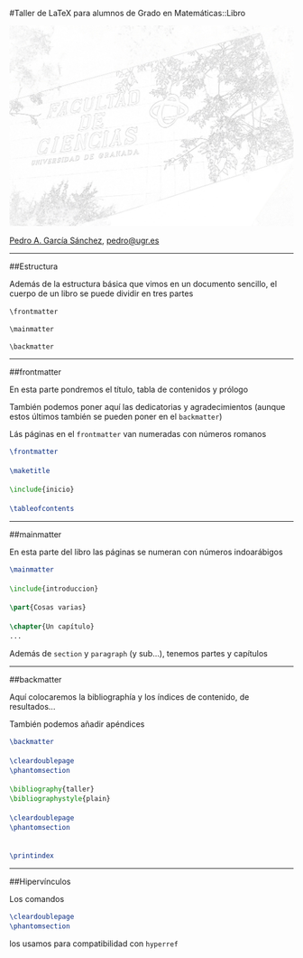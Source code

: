 #Taller de LaTeX para alumnos de Grado en Matemáticas::Libro

![fc](../Imagenes/fc.jpg)

[Pedro A. García Sánchez](http://www.ugr.es/local/pedro), <pedro@ugr.es>

***

##Estructura

Además de la estructura básica que vimos en un documento sencillo, el cuerpo de un libro se puede dividir en tres partes

`\frontmatter`

`\mainmatter`

`\backmatter`

***

##frontmatter

En esta parte pondremos el título, tabla de contenidos y prólogo

También podemos poner aquí las dedicatorias y agradecimientos (aunque estos últimos también se pueden poner en el `backmatter`)

Lás páginas en el `frontmatter` van numeradas con números romanos

```latex
\frontmatter

\maketitle

\include{inicio}

\tableofcontents
```

***

##mainmatter

En esta parte del libro las páginas se numeran con números indoarábigos

```latex
\mainmatter

\include{introduccion}

\part{Cosas varias}

\chapter{Un capítulo}
...
```

Además de `section` y `paragraph` (y sub...), tenemos partes y capítulos

***

##backmatter

Aquí colocaremos la bibliographía y los índices de contenido, de resultados...

También podemos añadir apéndices

```latex
\backmatter

\cleardoublepage
\phantomsection

\bibliography{taller}
\bibliographystyle{plain}

\cleardoublepage
\phantomsection


\printindex
```

***

##Hipervínculos

Los comandos
```latex
\cleardoublepage
\phantomsection
```
los usamos para compatibilidad con `hyperref`
